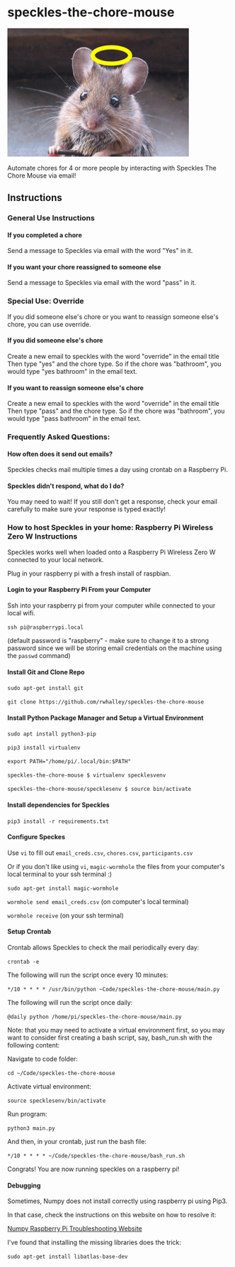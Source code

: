# speckles-the-chore-mouse

<img src="./img/speckles.png" alt="Apodemus_sylvaticus_bosmuis" style="zoom:40%;" />

Automate chores for 4 or more people by interacting with Speckles The Chore Mouse via email!

## Instructions

### General Use Instructions
#### If you completed a chore
Send a message to Speckles via email with the word "Yes" in it.
#### If you want your chore reassigned to someone else
Send a message to Speckles via email with the word "pass" in it.

### Special Use: Override
If you did someone else's chore or you want to reassign someone else's chore, you can use override.
#### If you did someone else's chore
Create a new email to speckles with the word "override" in the email title
Then type "yes" and the chore type. So if the chore was "bathroom", you would type "yes bathroom" in the email text.
#### If you want to reassign someone else's chore
Create a new email to speckles with the word "override" in the email title
Then type "pass" and the chore type. So if the chore was "bathroom", you would type "pass bathroom" in the email text.

### Frequently Asked Questions:

#### How often does it send out emails?

Speckles checks mail multiple times a day using crontab on a Raspberry Pi.

#### Speckles didn't respond, what do I do?

You may need to wait! If you still don't get a response, check your email carefully to make sure your response is typed exactly!

### How to host Speckles in your home: Raspberry Pi Wireless Zero W Instructions

Speckles works well when loaded onto a Raspberry Pi Wireless Zero W connected to your local network.

Plug in your raspberry pi with a fresh install of raspbian.

#### Login to your Raspberry Pi From your Computer

Ssh into your raspberry pi from your computer while connected to your local wifi.

`ssh pi@raspberrypi.local`

(default password is "raspberry" - make sure to change it to a strong password since we will be storing email credentials on the machine using the `passwd` command)

#### Install Git and Clone Repo

`sudo apt-get install git`

`git clone https://github.com/rwhalley/speckles-the-chore-mouse`

#### Install Python Package Manager and Setup a Virtual Environment

`sudo apt install python3-pip`

`pip3 install virtualenv`

`export PATH="/home/pi/.local/bin:$PATH"`

`speckles-the-chore-mouse $ virtualenv specklesvenv`

`speckles-the-chore-mouse/specklesenv $ source bin/activate`

#### Install dependencies for Speckles

`pip3 install -r requirements.txt`

#### Configure Speckes

Use `vi` to fill out `email_creds.csv`, `chores.csv`, `participants.csv`

Or if you don't like using `vi`, `magic-wormhole` the files from your computer's local terminal to your ssh terminal :)

`sudo apt-get install magic-wormhole`

`wormhole send email_creds.csv` (on computer's local terminal)

`wormhole receive` (on your ssh terminal)

#### Setup Crontab 

Crontab allows Speckles to check the mail periodically every day:

`crontab -e`

The following will run the script once every 10 minutes:

`*/10 * * * * /usr/bin/python ~Code/speckles-the-chore-mouse/main.py`

The following will run the script once daily:

`@daily python /home/pi/speckles-the-chore-mouse/main.py`

Note: that you may need to activate a virtual environment first, so you may want to consider first creating a bash script, say, bash_run.sh with the following content:

Navigate to code folder:

`cd ~/Code/speckles-the-chore-mouse` 

Activate virtual environment:

`source specklesenv/bin/activate`

Run program:

`python3 main.py`

And then, in your crontab, just run the bash file:

`*/10 * * * * ~/Code/speckles-the-chore-mouse/bash_run.sh`

Congrats! You are now running speckles on a raspberry pi!

#### Debugging

Sometimes, Numpy does not install correctly using raspberry pi using Pip3.

In that case, check the instructions on this website on how to resolve it:

[Numpy Raspberry Pi Troubleshooting Website](https://numpy.org/devdocs/user/troubleshooting-importerror.html)

I've found that installing the missing libraries does the trick:

`sudo apt-get install libatlas-base-dev`

